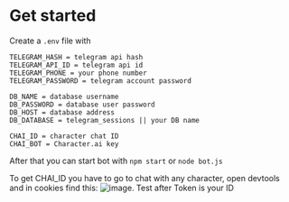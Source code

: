 # Get started

Create a `.env` file with 
```env
TELEGRAM_HASH = telegram api hash
TELEGRAM_API_ID = telegram api id
TELEGRAM_PHONE = your phone number
TELEGRAM_PASSWORD = telegram account password

DB_NAME = database username
DB_PASSWORD = database user password
DB_HOST = database address
DB_DATABASE = telegram_sessions || your DB name

CHAI_ID = character chat ID
CHAI_BOT = Character.ai key
```

After that you can start bot with `npm start` or `node bot.js`

To get CHAI_ID you have to go to chat with any character, open devtools and in cookies find this: ![image](https://github.com/8hrsk/8aibot/assets/125183117/62913390-16a0-493c-9748-2dd5c7a8260e). Test after Token is your ID
